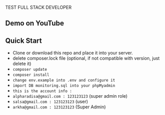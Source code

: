 TEST FULL STACK DEVELOPER

## Demo on YouTube



## Quick Start

-   Clone or download this repo and place it into your server.
-   delete composer.lock file (optional, if not compatible with version, just delete it)
-   `composer update `
-   `composer install `
-   `change env.example into .env and configure it`
-   `import DB monitoring.sql into your phpMyadmin` 
-   `this is the account info :` 
-   `alpharadisa@gmail.com : 123123123` (super admin role)
-   `salsa@gmail.com : 123123123` (user)
-   `arkha@gmail.com : 123123123` (Super Admin)






